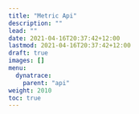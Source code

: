 ```yaml
---
title: "Metric Api"
description: ""
lead: ""
date: 2021-04-16T20:37:42+12:00
lastmod: 2021-04-16T20:37:42+12:00
draft: true
images: []
menu: 
  dynatrace:
    parent: "api"
weight: 2010
toc: true
---
```

